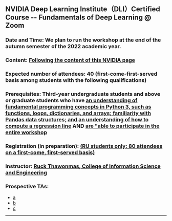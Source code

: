 ## NVIDIA Deep Learning Institute（DLI）Certified Course -- Fundamentals of Deep Learning @ Zoom
### Date and Time: We plan to run the workshop at the end of the autumn semester of the 2022 academic year.
### Content: <a href="https://www.nvidia.com/training/instructor-led-workshops/fundamentals-of-deep-learning/" target="_blank">Following the content of this NVIDIA page</a>
### Expected number of attendees: 40 (first-come-first-served basis among students with the following qualifications)
### Prerequisites: Third-year undergraduate students and above or graduate students who have <ins>an understanding of fundamental programming concepts in Python 3, such as functions, loops, dictionaries, and arrays; familiarity with Pandas data structures; and an understanding of how to compute a regression line</ins> AND <ins>are "able to participate in the entire workshop</ins>
### Registration (in preparation): <a href="" target="_blank">(RU students only: 80 attendees on a first-come, first-served basis)</a> 
### Instructor: <a href="http://www.ice.ci.ritsumei.ac.jp/~ruck/" target="_blank">Ruck Thawonmas, College of Information Science and Engineering</a> 
### Prospective TAs:
 * <a href="" target="_blank">a</a>
 * <a href="" target="_blank">b</a>
 * <a href="" target="_blank">c</a>


------------------------------------------------------------------------


